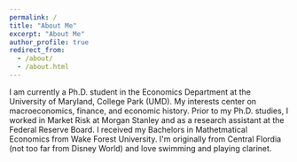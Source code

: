 ```yaml
---
permalink: /
title: "About Me"
excerpt: "About Me"
author_profile: true
redirect_from: 
  - /about/
  - /about.html
---
```


I am currently a Ph.D. student in the Economics Department at the University of Maryland, College Park (UMD). My interests center on macroeconomics, finance, and economic history. Prior to my Ph.D. studies, I worked in Market Risk at Morgan Stanley and as a research assistant at the Federal Reserve Board. I received my Bachelors in Mathetmatical Economics from Wake Forest University. I'm originally from Central Flordia (not too far from Disney World) and love swimming and playing clarinet.
